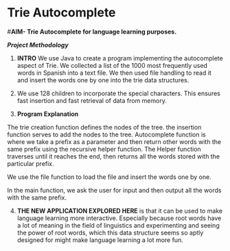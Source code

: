 # Trie Autocomplete

#**AIM- Trie Autocomplete for language learning purposes.**

***Project Methodology***

1. **INTRO** 
We use Java to create a program implementing the autocomplete aspect of Trie.
We collected a list of the 1000 most frequently used words in Spanish into a text file.
We then used file handling to read it and insert the words one by one into the trie data structures.

2. We use 128 children to incorporate the special characters. This ensures fast insertion and fast retrieval of data from memory. 

3. **Program Explanation** 

  The trie creation function defines the nodes of the tree. the insertion function serves to add the nodes to the tree. 
  Autocomplete function is where we take a prefix as a parameter and then return other words with the same prefix using the recursive helper function.
  The Helper function traverses until it reaches the end, then returns all the words stored with the particular prefix.

  We use the file function to load the file and insert the words one by one.

  In the main function, we ask the user for input and then output all the words with the same prefix.


4. **THE NEW APPLICATION EXPLORED HERE** is that it can be used to make language learning more interactive. Especially because root words have a lot of meaning in the field of linguistics and experimenting and seeing the power of root words, which this data structure seems so aptly designed for might make language learning a lot more fun.
